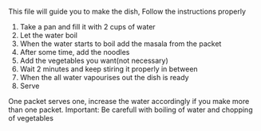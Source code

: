 This file will guide you to make the dish, Follow the instructions properly
1) Take a pan and fill it with 2 cups of water
2) Let the water boil
3) When the water starts to boil add the masala from the packet
4) After some time, add the noodles
5) Add the vegetables you want(not necessary)
6) Wait 2 minutes and keep stiring it properly in between
7) When the all water vapourises out the dish is ready
8) Serve

One packet serves one, increase the water accordingly if you make more than one packet.
Important:
Be carefull with boiling of water and chopping of vegetables